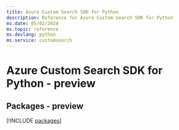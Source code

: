 ```yaml
---
title: Azure Custom Search SDK for Python
description: Reference for Azure Custom Search SDK for Python
ms.date: 05/02/2024
ms.topic: reference
ms.devlang: python
ms.service: customsearch
---
```

# Azure Custom Search SDK for Python - preview
## Packages - preview
[!INCLUDE [packages](custom-search-index.md)]